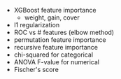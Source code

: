 - XGBoost feature importance
  - weight, gain, cover
- l1 regularization 
- ROC vs # features (elbow method)
- permutation feature importance
- recursive feature importance
- chi-squared for categorical 
- ANOVA F-value for numerical
- Fischer's score 
